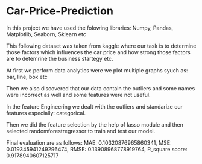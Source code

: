 # Car-Price-Prediction

In this project we have used the folowing libraries: Numpy, Pandas, Matplotlib, Seaborn, Sklearn etc

This following dataset was taken from kaggle where our task is to determine those factors which influences the car price and how strong those factors are to detemrine the business startegy etc.

At first we perform data analytics were we plot multiple graphs syuch as: bar, line, box etc

Then we also discovered that our data contain the outliers and some names were incorrect as well and some features were not useful.

In the feature Engineering we dealt with the outliers and standarize our features especially: categorical.

Then we did the feature selection by the help of lasso module and then selected randomforestregressor to train and test our model.

Final evaluation are as follows:
MAE: 0.10320876965860341,
MSE: 0.019345941249296474,
RMSE: 0.13908968778919764,
R_square score:  0.9178940607125717

